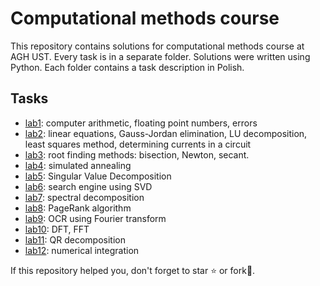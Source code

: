 # Computational methods course

This repository contains solutions for computational methods course at AGH UST. Every task is in a separate folder. Solutions were written using Python. Each folder contains a task description in Polish.

## Tasks

- [lab1](https://github.com/pklatka/computational-methods-course/tree/main/Lab%2001): computer arithmetic, floating point numbers, errors
- [lab2](https://github.com/pklatka/computational-methods-course/tree/main/Lab%2002): linear equations, Gauss-Jordan elimination, LU decomposition, least squares method, determining currents in a circuit
- [lab3](https://github.com/pklatka/computational-methods-course/tree/main/Lab%2003): root finding methods: bisection, Newton, secant.
- [lab4](https://github.com/pklatka/computational-methods-course/tree/main/Lab%2004): simulated annealing
- [lab5](https://github.com/pklatka/computational-methods-course/tree/main/Lab%2005): Singular Value Decomposition
- [lab6](https://github.com/pklatka/computational-methods-course/tree/main/Lab%2006): search engine using SVD
- [lab7](https://github.com/pklatka/computational-methods-course/tree/main/Lab%2007): spectral decomposition
- [lab8](https://github.com/pklatka/computational-methods-course/tree/main/Lab%2008): PageRank algorithm
- [lab9](https://github.com/pklatka/computational-methods-course/tree/main/Lab%2009): OCR using Fourier transform
- [lab10](https://github.com/pklatka/computational-methods-course/tree/main/Lab%2010): DFT, FFT
- [lab11](https://github.com/pklatka/computational-methods-course/tree/main/Lab%2011): QR decomposition
- [lab12](https://github.com/pklatka/computational-methods-course/tree/main/Lab%2012): numerical integration

If this repository helped you, don't forget to star ⭐️ or fork🍴.
